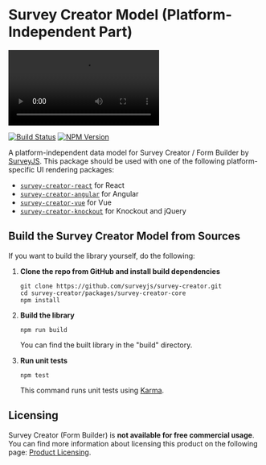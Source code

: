 # Survey Creator Model (Platform-Independent Part)

<video src="https://github.com/surveyjs/survey-creator/assets/22315929/884eeb5b-68e6-4d38-a8f9-d2483e6ce386"></video>


[![Build Status](https://dev.azure.com/SurveyJS/SurveyJS%20Integration%20Tests/_apis/build/status/SurveyJS%20Creator?branchName=master)](https://dev.azure.com/SurveyJS/SurveyJS%20Integration%20Tests/_build/latest?definitionId=8&branchName=master)
<a href="https://www.npmjs.com/package/survey-creator"><img alt="NPM Version" src="https://img.shields.io/npm/v/survey-creator.svg" data-canonical-src="https://img.shields.io/npm/v/survey-creator.svg" style="max-width:100%;"></a>

A platform-independent data model for Survey Creator / Form Builder by [SurveyJS](https://surveyjs.io/documentation). This package should be used with one of the following platform-specific UI rendering packages:

- [`survey-creator-react`](https://www.npmjs.com/package/survey-creator-react) for React
- [`survey-creator-angular`](https://www.npmjs.com/package/survey-creator-angular) for Angular
- [`survey-creator-vue`](https://www.npmjs.com/package/survey-creator-vue) for Vue
- [`survey-creator-knockout`](https://www.npmjs.com/package/survey-creator-knockout) for Knockout and jQuery

## Build the Survey Creator Model from Sources

If you want to build the library yourself, do the following:

1.  **Clone the repo from GitHub and install build dependencies**

    ```
    git clone https://github.com/surveyjs/survey-creator.git
    cd survey-creator/packages/survey-creator-core
    npm install
    ```

1.  **Build the library**

    ```
    npm run build
    ```

    You can find the built library in the "build" directory.

1.  **Run unit tests**
    ```
    npm test
    ```
    This command runs unit tests using [Karma](https://karma-runner.github.io/0.13/index.html).

## Licensing

Survey Creator (Form Builder) is **not available for free commercial usage**. You can find more information about licensing this product on the following page: [Product Licensing](https://surveyjs.io/licensing).
